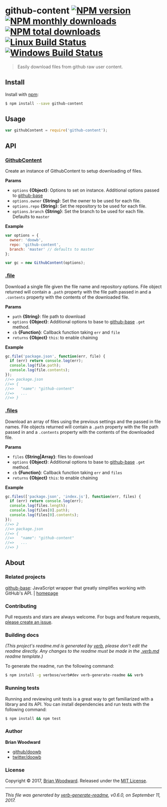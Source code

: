 # github-content [![NPM version](https://img.shields.io/npm/v/github-content.svg?style=flat)](https://www.npmjs.com/package/github-content) [![NPM monthly downloads](https://img.shields.io/npm/dm/github-content.svg?style=flat)](https://npmjs.org/package/github-content)  [![NPM total downloads](https://img.shields.io/npm/dt/github-content.svg?style=flat)](https://npmjs.org/package/github-content) [![Linux Build Status](https://img.shields.io/travis/doowb/github-content.svg?style=flat&label=Travis)](https://travis-ci.org/doowb/github-content) [![Windows Build Status](https://img.shields.io/appveyor/ci/doowb/github-content.svg?style=flat&label=AppVeyor)](https://ci.appveyor.com/project/doowb/github-content)

> Easily download files from github raw user content.

## Install

Install with [npm](https://www.npmjs.com/):

```sh
$ npm install --save github-content
```

## Usage

```js
var githubContent = require('github-content');
```

## API

### [GithubContent](index.js#L33)

Create an instance of GithubContent to setup downloading of files.

**Params**

* `options` **{Object}**: Options to set on instance. Additional options passed to [github-base](https://github.com/jonschlinkert/github-base)
* `options.owner` **{String}**: Set the owner to be used for each file.
* `options.repo` **{String}**: Set the repository to be used for each file.
* `options.branch` **{String}**: Set the branch to be used for each file. Defaults to `master`

**Example**

```js
var options = {
  owner: 'doowb',
  repo: 'github-content',
  branch: 'master' // defaults to master
};

var gc = new GithubContent(options);
```

### [.file](index.js#L73)

Download a single file given the file name and repository options. File object returned will contain a `.path` property with the file path passed in and a `.contents` property with the contents of the downloaded file.

**Params**

* `path` **{String}**: file path to download
* `options` **{Object}**: Additional options to base to [github-base](https://github.com/jonschlinkert/github-base) `.get` method.
* `cb` **{Function}**: Callback function taking `err` and `file`
* `returns` **{Object}** `this`: to enable chaining

**Example**

```js
gc.file('package.json', function(err, file) {
  if (err) return console.log(err);
  console.log(file.path);
  console.log(file.contents);
});
//=> package.json
//=> {
//=>   "name": "github-content"
//=>   ...
//=> }
```

### [.files](index.js#L129)

Download an array of files using the previous settings and the passed in file names. File objects returned will contain a `.path` property with the file path passed in and a `.contents` property with the contents of the downloaded file.

**Params**

* `files` **{String|Array}**: files to download
* `options` **{Object}**: Additional options to base to [github-base](https://github.com/jonschlinkert/github-base) `.get` method.
* `cb` **{Function}**: Callback function taking `err` and `files`
* `returns` **{Object}** `this`: to enable chaining

**Example**

```js
gc.files(['package.json', 'index.js'], function(err, files) {
  if (err) return console.log(err);
  console.log(files.length);
  console.log(files[0].path);
  console.log(files[0].contents);
});
//=> 2
//=> package.json
//=> {
//=>   "name": "github-content"
//=>   ...
//=> }
```

## About

### Related projects

[github-base](https://www.npmjs.com/package/github-base): JavaScript wrapper that greatly simplifies working with GitHub's API. | [homepage](https://github.com/jonschlinkert/github-base "JavaScript wrapper that greatly simplifies working with GitHub's API.")

### Contributing

Pull requests and stars are always welcome. For bugs and feature requests, [please create an issue](../../issues/new).

### Building docs

_(This project's readme.md is generated by [verb](https://github.com/verbose/verb-generate-readme), please don't edit the readme directly. Any changes to the readme must be made in the [.verb.md](.verb.md) readme template.)_

To generate the readme, run the following command:

```sh
$ npm install -g verbose/verb#dev verb-generate-readme && verb
```

### Running tests

Running and reviewing unit tests is a great way to get familiarized with a library and its API. You can install dependencies and run tests with the following command:

```sh
$ npm install && npm test
```

### Author

**Brian Woodward**

* [github/doowb](https://github.com/doowb)
* [twitter/doowb](https://twitter.com/doowb)

### License

Copyright © 2017, [Brian Woodward](https://github.com/doowb).
Released under the [MIT License](LICENSE).

***

_This file was generated by [verb-generate-readme](https://github.com/verbose/verb-generate-readme), v0.6.0, on September 11, 2017._